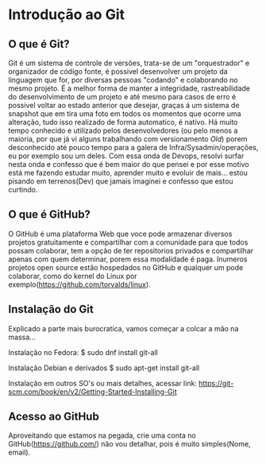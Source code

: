 # Introdução ao Git

## O que é Git?
Git é um sistema de controle de versões, trata-se de um "orquestrador" e organizador de código fonte, é possivel desenvolver um projeto da linguagem que for, por diversas pessoas "codando" e colaborando no mesmo projeto. É a melhor forma de manter a integridade, rastreabilidade do desenvolvimento de um projeto e até mesmo para casos de erro é possivel voltar ao estado anterior que desejar, graças á um sistema de snapshot que em tira uma foto em todos os momentos que ocorre uma alteração, tudo isso realizado de forma automatico, é nativo.
Há muito tempo conhecido e utilizado pelos desenvolvedores (ou pelo menos a maioria, por que já vi alguns trabalhando com versionamento _Old_) porem desconhecido até pouco tempo para a galera de Infra/Sysadmin/operações, eu por exemplo sou um deles. Com essa onda de Devops, resolvi surfar nesta onda e confesso que é bem maior do que pensei e por esse motivo está me fazendo estudar muito, aprender muito e evoluir de mais... estou pisando em terrenos(Dev) que jamais imaginei e confesso que estou curtindo.

## O que é GitHub?
O GitHub é uma plataforma Web que voce pode armazenar diversos projetos gratuitamente e compartilhar com a comunidade para que todos possam colaborar, tem a opção de ter repositorios privados e compartilhar apenas com quem determinar, porem essa modalidade é paga. Inumeros projetos open source estão hospedados no GitHub e qualquer um pode colaborar, como do kernel do Linux por exemplo(https://github.com/torvalds/linux).

## Instalação do Git
Explicado a parte mais burocratica, vamos começar a colcar a mão na massa...

Instalação no Fedora:
$ sudo dnf install git-all

Instalação Debian e derivados
$ sudo apt-get install git-all

Instalação em outros SO's ou mais detalhes, acessar link:
https://git-scm.com/book/en/v2/Getting-Started-Installing-Git

## Acesso ao GitHub
Aproveitando que estamos na pegada, crie uma conta no GitHub(https://github.com/) não vou detalhar, pois é muito simples(Nome, email).



